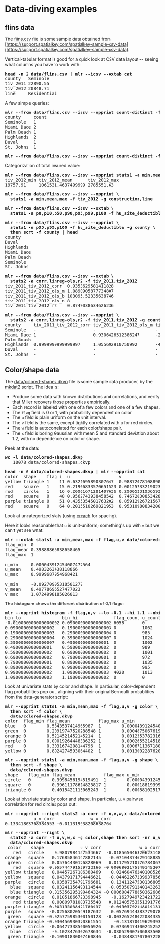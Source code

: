 <!---  PLEASE DO NOT EDIT DIRECTLY. EDIT THE .md.in FILE PLEASE. --->
# Data-diving examples

## flins data

The [flins.csv](data/flins.csv) file is some sample data obtained from [https://support.spatialkey.com/spatialkey-sample-csv-data](https://support.spatialkey.com/spatialkey-sample-csv-data).

Vertical-tabular format is good for a quick look at CSV data layout -- seeing what columns you have to work with:

<pre>
<b>head -n 2 data/flins.csv | mlr --icsv --oxtab cat</b>
county   Seminole
tiv_2011 22890.55
tiv_2012 20848.71
line     Residential
</pre>

A few simple queries:

<pre>
<b>mlr --from data/flins.csv --icsv --opprint count-distinct -f county | head</b>
county     count
Seminole   1
Miami Dade 2
Palm Beach 1
Highlands  2
Duval      1
St. Johns  1
</pre>

<pre>
<b>mlr --from data/flins.csv --icsv --opprint count-distinct -f construction,line</b>
</pre>

Categorization of total insured value:

<pre>
<b>mlr --from data/flins.csv --icsv --opprint stats1 -a min,mean,max -f tiv_2012</b>
tiv_2012_min tiv_2012_mean      tiv_2012_max
19757.91     1061531.4637499999 2785551.63
</pre>

<pre>
<b>mlr --from data/flins.csv --icsv --opprint \</b>
<b>  stats1 -a min,mean,max -f tiv_2012 -g construction,line</b>
</pre>

<pre>
<b>mlr --from data/flins.csv --icsv --oxtab \</b>
<b>  stats1 -a p0,p10,p50,p90,p95,p99,p100 -f hu_site_deductible</b>
</pre>

<pre>
<b>mlr --from data/flins.csv --icsv --opprint \</b>
<b>  stats1 -a p95,p99,p100 -f hu_site_deductible -g county \</b>
<b>  then sort -f county | head</b>
county
Duval
Highlands
Miami Dade
Palm Beach
Seminole
St. Johns
</pre>

<pre>
<b>mlr --from data/flins.csv --icsv --oxtab \</b>
<b>  stats2 -a corr,linreg-ols,r2 -f tiv_2011,tiv_2012</b>
tiv_2011_tiv_2012_corr  0.9353629581411828
tiv_2011_tiv_2012_ols_m 1.0890905877734807
tiv_2011_tiv_2012_ols_b 103095.52335638746
tiv_2011_tiv_2012_ols_n 8
tiv_2011_tiv_2012_r2    0.8749038634626236
</pre>

<pre>
<b>mlr --from data/flins.csv --icsv --opprint \</b>
<b>  stats2 -a corr,linreg-ols,r2 -f tiv_2011,tiv_2012 -g county</b>
county     tiv_2011_tiv_2012_corr tiv_2011_tiv_2012_ols_m tiv_2011_tiv_2012_ols_b tiv_2011_tiv_2012_ols_n tiv_2011_tiv_2012_r2
Seminole   -                      -                       -                       1                       -
Miami Dade 1                      0.9306426512386247      -2311.1543275160047     2                       0.9999999999999999
Palm Beach -                      -                       -                       1                       -
Highlands  0.9999999999999997     1.055692910750992       -4529.7939388307705     2                       0.9999999999999992
Duval      -                      -                       -                       1                       -
St. Johns  -                      -                       -                       1                       -
</pre>

## Color/shape data

The [data/colored-shapes.dkvp](data/colored-shapes.dkvp) file is some sample data produced by the [mkdat2](data/mkdat2) script. The idea is:

* Produce some data with known distributions and correlations, and verify that Miller recovers those properties empirically.
* Each record is labeled with one of a few colors and one of a few shapes.
* The ``flag`` field is 0 or 1, with probability dependent on color
* The ``u`` field is plain uniform on the unit interval.
* The ``v`` field is the same, except tightly correlated with ``u`` for red circles.
* The ``w`` field is autocorrelated for each color/shape pair.
* The ``x`` field is boring Gaussian with mean 5 and standard deviation about 1.2, with no dependence on color or shape.

Peek at the data:

<pre>
<b>wc -l data/colored-shapes.dkvp</b>
   10078 data/colored-shapes.dkvp
</pre>

<pre>
<b>head -n 6 data/colored-shapes.dkvp | mlr --opprint cat</b>
color  shape    flag i  u                   v                    w                   x
yellow triangle 1    11 0.6321695890307647  0.9887207810889004   0.4364983936735774  5.7981881667050565
red    square   1    15 0.21966833570651523 0.001257332190235938 0.7927778364718627  2.944117399716207
red    circle   1    16 0.20901671281497636 0.29005231936593445  0.13810280912907674 5.065034003400998
red    square   0    48 0.9562743938458542  0.7467203085342884   0.7755423050923582  7.117831369597269
purple triangle 0    51 0.4355354501763202  0.8591292672156728   0.8122903963006748  5.753094629505863
red    square   0    64 0.2015510269821953  0.9531098083420033   0.7719912015786777  5.612050466474166
</pre>

Look at uncategorized stats (using [creach](https://github.com/johnkerl/scripts/blob/master/fundam/creach) for spacing).

Here it looks reasonable that ``u`` is unit-uniform; something's up with ``v`` but we can't yet see what:

<pre>
<b>mlr --oxtab stats1 -a min,mean,max -f flag,u,v data/colored-shapes.dkvp | creach 3</b>
flag_min  0
flag_mean 0.39888866838658465
flag_max  1

u_min     0.000043912454007477564
u_mean    0.4983263438118866
u_max     0.9999687954968421

v_min     -0.09270905318501277
v_mean    0.49778696527477023
v_max     1.0724998185026013
</pre>

The histogram shows the different distribution of 0/1 flags:

<pre>
<b>mlr --opprint histogram -f flag,u,v --lo -0.1 --hi 1.1 --nbins 12 data/colored-shapes.dkvp</b>
bin_lo                bin_hi              flag_count u_count v_count
-0.010000000000000002 0.09000000000000002 6058       0       36
0.09000000000000002   0.19000000000000003 0          1062    988
0.19000000000000003   0.29000000000000004 0          985     1003
0.29000000000000004   0.39000000000000007 0          1024    1014
0.39000000000000007   0.4900000000000001  0          1002    991
0.4900000000000001    0.5900000000000002  0          989     1041
0.5900000000000002    0.6900000000000002  0          1001    1016
0.6900000000000002    0.7900000000000001  0          972     962
0.7900000000000001    0.8900000000000002  0          1035    1070
0.8900000000000002    0.9900000000000002  0          995     993
0.9900000000000002    1.0900000000000003  4020       1013    939
1.0900000000000003    1.1900000000000002  0          0       25
</pre>

Look at univariate stats by color and shape. In particular, color-dependent flag probabilities pop out, aligning with their original Bernoulli probablities from the data-generator script:

<pre>
<b>mlr --opprint stats1 -a min,mean,max -f flag,u,v -g color \</b>
<b>  then sort -f color \</b>
<b>  data/colored-shapes.dkvp</b>
color  flag_min flag_mean           flag_max u_min                   u_mean              u_max              v_min                 v_mean              v_max
blue   0        0.5843537414965987  1        0.000043912454007477564 0.517717155039078   0.9999687954968421 0.0014886830387470518 0.49105642841387653 0.9995761761685742
green  0        0.20919747520288548 1        0.00048750676198217047  0.5048610622924616  0.9999361779701204 0.0005012669003675585 0.49908475928072205 0.9996764373885353
orange 0        0.5214521452145214  1        0.00123537823160913     0.49053241689014415 0.9988853487546249 0.0024486660337188493 0.4877637745987629  0.998475130432018
purple 0        0.09019264448336252 1        0.0002655214518428872   0.4940049543793683  0.9996465731736793 0.0003641137096487279 0.497050699948439   0.9999751864255598
red    0        0.3031674208144796  1        0.0006711367180041172   0.49255964831571375 0.9998822102016469 -0.09270905318501277  0.4965350959465078  1.0724998185026013
yellow 0        0.8924274593064402  1        0.001300228762057487    0.49712912165196765 0.99992313390574   0.0007109695568577878 0.510626599360317   0.9999189897724752
</pre>

<pre>
<b>mlr --opprint stats1 -a min,mean,max -f flag,u,v -g shape \</b>
<b>  then sort -f shape \</b>
<b>  data/colored-shapes.dkvp</b>
shape    flag_min flag_mean           flag_max u_min                   u_mean              u_max              v_min                  v_mean              v_max
circle   0        0.3998456194519491  1        0.000043912454007477564 0.49855450951394115 0.99992313390574   -0.09270905318501277   0.49552415740048406 1.0724998185026013
square   0        0.39611178614823817 1        0.0001881939925673093   0.499385458061097   0.9999687954968421 0.00008930277299445954 0.49653825501903986 0.9999751864255598
triangle 0        0.4015421115065243  1        0.000881025170573424    0.4968585405884252  0.9996614910922645 0.000716883409890845   0.501049532862137   0.9999946837499262
</pre>

Look at bivariate stats by color and shape. In particular, ``u,v`` pairwise correlation for red circles pops out:

<pre>
<b>mlr --opprint --right stats2 -a corr -f u,v,w,x data/colored-shapes.dkvp</b>
           u_v_corr              w_x_corr 
0.13341803768384553 -0.011319938208638764 
</pre>

<pre>
<b>mlr --opprint --right \</b>
<b>  stats2 -a corr -f u,v,w,x -g color,shape then sort -nr u_v_corr \</b>
<b>  data/colored-shapes.dkvp</b>
 color    shape              u_v_corr               w_x_corr 
   red   circle    0.9807984157534667  -0.018565046320623148 
orange   square   0.17685846147882145   -0.07104374629148885 
 green   circle   0.05764430126828069   0.011795210176784067 
   red   square  0.055744791559722166 -0.0006802175149145207 
yellow triangle   0.04457267106380469    0.02460476240108526 
yellow   square   0.04379171794446621   -0.04462267239937856 
purple   circle   0.03587354791796681    0.13411247530136805 
  blue   square   0.03241156493114544   -0.05350791240143263 
  blue triangle  0.015356295190464324 -0.0006084778850362686 
orange   circle   0.01051866723398945    -0.1627949723421722 
   red triangle   0.00809781003735548   0.012485753551391776 
purple triangle  0.005155038421780437   -0.04505792148014131 
purple   square  -0.02568020549187632    0.05769444883779078 
 green   square -0.025775985300150128  -0.003265248022084335 
orange triangle -0.030456930370361554     -0.131870019629393 
yellow   circle  -0.06477338560056926    0.07369474300245252 
  blue   circle   -0.1023476302678634  -0.030529007506883508 
 green triangle  -0.10901830007460846    -0.0484881707807228 
</pre>
